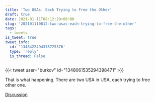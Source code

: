 ```yaml
---
title: 'Two USAs: Each Trying to Free the Other'
draft: true
date: 2021-01-11T08:12:29+00:00
slug: '202101110812-two-usas-each-trying-to-free-the-other'
tags:
  - tweets
is_tweet: true
tweet_info:
  id: '1348422494378725376'
  type: 'reply'
  is_thread: False
---
```




{{< tweet user="burkov" id="1348061535294398471" >}}

That is what happening. There are two USA in USA, each trying to free other one.

[Discussion](https://x.com/sytelus/status/1348422494378725376)
